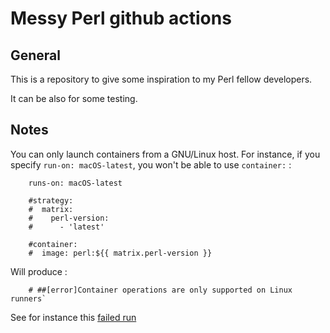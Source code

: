 # Messy Perl github actions 

## General

This is a repository to give some inspiration to my Perl fellow developers.

It can be also for some testing.

## Notes 

You can only launch containers from a GNU/Linux host.
For instance, if you specify `run-on: macOS-latest`, you won't be able to use `container:` :

```
    runs-on: macOS-latest

    #strategy:
    #  matrix:
    #    perl-version:
    #      - 'latest'

    #container:
    #  image: perl:${{ matrix.perl-version }}
```

Will produce :

```
    # ##[error]Container operations are only supported on Linux runners`
``` 

See for instance this [failed run](https://github.com/thibaultduponchelle/messy-perl-github-actions/runs/608005097?check_suite_focus=true)

